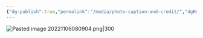 ```yaml
---
{"dg-publish":true,"permalink":"/media/photo-caption-and-credit/","dgHomeLink":false}
---
```


![Pasted image 20221106080904.png|300](/img/user/Attachments/Pasted%20image%2020221106080904.png)